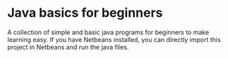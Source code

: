 # Java basics for beginners
A collection of simple and basic java programs for beginners to make learning easy. If you have Netbeans installed, you can directly import this project in Netbeans and run the java files.
